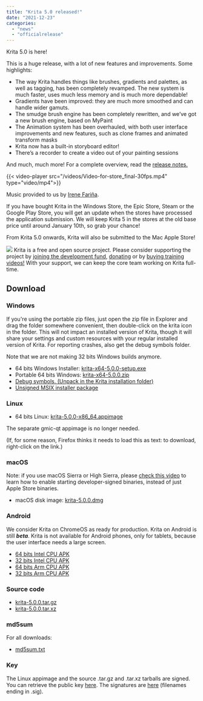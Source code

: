 ```yaml
---
title: "Krita 5.0 released!"
date: "2021-12-23"
categories: 
  - "news"
  - "officialrelease"
---
```


Krita 5.0 is here!

This is a huge release, with a lot of new features and improvements. Some highlights:

- The way Krita handles things like brushes, gradients and palettes, as well as tagging, has been completely revamped. The new system is much faster, uses much less memory and is much more dependable!
- Gradients have been improved: they are much more smoothed and can handle wider gamuts.
- The smudge brush engine has been completely rewritten, and we’ve got a new brush engine, based on MyPaint
- The Animation system has been overhauled, with both user interface improvements and new features, such as clone frames and animated transform masks
- Krita now has a built-in storyboard editor!
- There’s a recorder to create a video out of your painting sessions

And much, much more! For a complete overview, read the [release notes.](/krita-5-0-release-notes/ )

{{< video-player src="/videos/Video-for-store_final-30fps.mp4" type="video/mp4">}}

Music provided to us by [Irene Fariña](https://www.instagram.com/irerakmusic/).

If you have bought Krita in the Windows Store, the Epic Store, Steam or the Google Play Store, you will get an update when the stores have processed the application submission. We will keep Krita 5 in the stores at the old base price until around January 10th, so grab your chance!

From Krita 5.0 onwards, Krita will also be submitted to the Mac Apple Store!

![](/images/posts/2021/2021-11-16_kiki-piggy-bank_krita5.png) Krita is a free and open source project. Please consider supporting the project by [joining the development fund](https://fund.krita.org), [donating](/support-us/donations/) or by [buying training videos!](/shop/) With your support, we can keep the core team working on Krita full-time.

## Download

### Windows

If you're using the portable zip files, just open the zip file in Explorer and drag the folder somewhere convenient, then double-click on the krita icon in the folder. This will not impact an installed version of Krita, though it will share your settings and custom resources with your regular installed version of Krita. For reporting crashes, also get the debug symbols folder.

Note that we are not making 32 bits Windows builds anymore.

- 64 bits Windows Installer: [krita-x64-5.0.0-setup.exe](https://download.kde.org/stable/krita/5.0.0/krita-x64-5.0.0-setup.exe)
- Portable 64 bits Windows: [krita-x64-5.0.0.zip](https://download.kde.org/stable/krita/5.0.0/krita-x64-5.0.0.zip)
- [Debug symbols. (Unpack in the Krita installation folder)](https://download.kde.org/stable/krita/5.0.0/krita-x64-5.0.0-dbg.zip)
- [Unsigned MSIX installer package](https://download.kde.org/stable/krita/5.0.0/krita-x64-5.0.0-unsigned.msix)

### Linux

- 64 bits Linux: [krita-5.0.0-x86_64.appimage](https://download.kde.org/stable/krita/5.0.0/krita-5.0.0-x86_64.appimage)

The separate gmic-qt appimage is no longer needed.

(If, for some reason, Firefox thinks it needs to load this as text: to download, right-click on the link.)

### macOS

Note: if you use macOS Sierra or High Sierra, please [check this video](https://www.youtube.com/watch?v=3py0kgq95Hk) to learn how to enable starting developer-signed binaries, instead of just Apple Store binaries.

- macOS disk image: [krita-5.0.0.dmg](https://download.kde.org/stable/krita/5.0.0/krita-5.0.0.dmg)

### Android

We consider Krita on ChromeOS as ready for production. Krita on Android is still **_beta_**. Krita is not available for Android phones, only for tablets, because the user interface needs a large screen.

- [64 bits Intel CPU APK](https://download.kde.org/stable/krita/5.0.0/krita-x86_64-5.0.0-release-signed.apk)
- [32 bits Intel CPU APK](https://download.kde.org/stable/krita/5.0.0/krita-x86-5.0.0-release-signed.apk)
- [64 bits Arm CPU APK](https://download.kde.org/stable/krita/5.0.0/krita-arm64-v8a-5.0.0-release-signed.apk)
- [32 bits Arm CPU APK](https://download.kde.org/stable/krita/5.0.0/krita-armeabi-v7a-5.0.0-release-signed.apk)

### Source code

- [krita-5.0.0.tar.gz](https://download.kde.org/stable/krita/5.0.0/krita-5.0.0.tar.gz)
- [krita-5.0.0.tar.xz](https://download.kde.org/stable/krita/5.0.0/krita-5.0.0.tar.xz)

### md5sum

For all downloads:

- [md5sum.txt](https://download.kde.org/stable/krita/5.0.0/md5sum.txt)

### Key

The Linux appimage and the source .tar.gz and .tar.xz tarballs are signed. You can retrieve the public key [here](https://files.kde.org/krita/4DA79EDA231C852B). The signatures are [here](https://download.kde.org/stable/krita/5.0.0/) (filenames ending in .sig).
